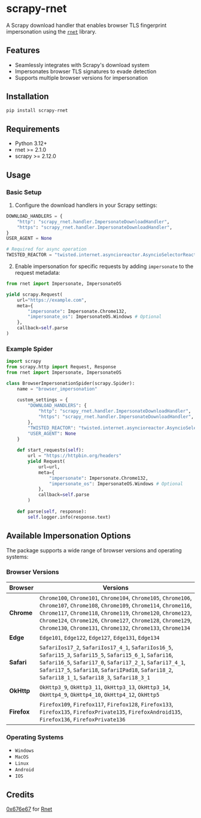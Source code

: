 # scrapy-rnet

A Scrapy download handler that enables browser TLS fingerprint impersonation using the [`rnet`](https://github.com/0x676e67/rnet) library.

## Features

- Seamlessly integrates with Scrapy's download system
- Impersonates browser TLS signatures to evade detection
- Supports multiple browser versions for impersonation

## Installation

```bash
pip install scrapy-rnet
```

## Requirements

- Python 3.12+
- rnet >= 2.1.0
- scrapy >= 2.12.0

## Usage

### Basic Setup

1. Configure the download handlers in your Scrapy settings:

```python
DOWNLOAD_HANDLERS = {
    "http": "scrapy_rnet.handler.ImpersonateDownloadHandler",
    "https": "scrapy_rnet.handler.ImpersonateDownloadHandler",
}
USER_AGENT = None

# Required for async operation
TWISTED_REACTOR = "twisted.internet.asyncioreactor.AsyncioSelectorReactor"
```

2. Enable impersonation for specific requests by adding `impersonate` to the request metadata:

```python
from rnet import Impersonate, ImpersonateOS

yield scrapy.Request(
    url="https://example.com",
    meta={
        "impersonate": Impersonate.Chrome132,
        "impersonate_os": ImpersonateOS.Windows # Optional
    },
    callback=self.parse
)
```

### Example Spider

```python
import scrapy
from scrapy.http import Request, Response
from rnet import Impersonate, ImpersonateOS

class BrowserImpersonationSpider(scrapy.Spider):
    name = "browser_impersonation"
    
    custom_settings = {
        "DOWNLOAD_HANDLERS": {
            "http": "scrapy_rnet.handler.ImpersonateDownloadHandler",
            "https": "scrapy_rnet.handler.ImpersonateDownloadHandler",
        },
        "TWISTED_REACTOR": "twisted.internet.asyncioreactor.AsyncioSelectorReactor",
        "USER_AGENT": None
    }
    
    def start_requests(self):
        url = "https://httpbin.org/headers"
        yield Request(
            url=url,
            meta={
                "impersonate": Impersonate.Chrome132,
                "impersonate_os": ImpersonateOS.Windows # Optional
            },
            callback=self.parse
        )
    
    def parse(self, response):
        self.logger.info(response.text)
```

## Available Impersonation Options

The package supports a wide range of browser versions and operating systems:

### Browser Versions

| **Browser**   | **Versions**                                                                                     |
|---------------|--------------------------------------------------------------------------------------------------|
| **Chrome**    | `Chrome100`, `Chrome101`, `Chrome104`, `Chrome105`, `Chrome106`, `Chrome107`, `Chrome108`, `Chrome109`, `Chrome114`, `Chrome116`, `Chrome117`, `Chrome118`, `Chrome119`, `Chrome120`, `Chrome123`, `Chrome124`, `Chrome126`, `Chrome127`, `Chrome128`, `Chrome129`, `Chrome130`, `Chrome131`, `Chrome132`, `Chrome133`, `Chrome134` |
| **Edge**      | `Edge101`, `Edge122`, `Edge127`, `Edge131`, `Edge134`                                                       |
| **Safari**    | `SafariIos17_2`, `SafariIos17_4_1`, `SafariIos16_5`, `Safari15_3`, `Safari15_5`, `Safari15_6_1`, `Safari16`, `Safari16_5`, `Safari17_0`, `Safari17_2_1`, `Safari17_4_1`, `Safari17_5`, `Safari18`, `SafariIPad18`, `Safari18_2`, `Safari18_1_1`, `Safari18_3`, `Safari18_3_1` |
| **OkHttp**    | `OkHttp3_9`, `OkHttp3_11`, `OkHttp3_13`, `OkHttp3_14`, `OkHttp4_9`, `OkHttp4_10`, `OkHttp4_12`, `OkHttp5`         |
| **Firefox**   | `Firefox109`, `Firefox117`, `Firefox128`, `Firefox133`, `Firefox135`, `FirefoxPrivate135`, `FirefoxAndroid135`, `Firefox136`, `FirefoxPrivate136`|


### Operating Systems
- `Windows`
- `MacOS`
- `Linux`
- `Android`
- `IOS`


## Credits

[0x676e67](https://github.com/0x676e67) for [Rnet](https://github.com/0x676e67/rnet)
